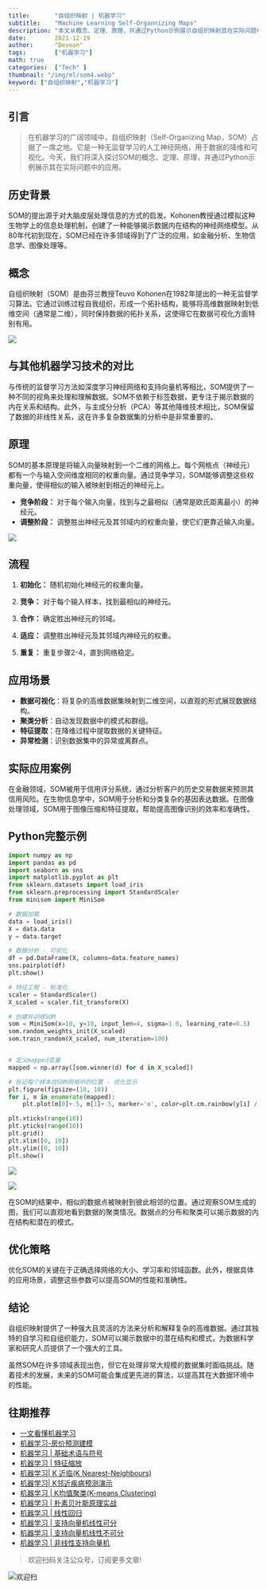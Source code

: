 ```yaml
---
title:       "自组织映射 | 机器学习"
subtitle:    "Machine Learning Self-Organnizing Maps"
description: "本文从概念、定理、原理，并通过Python示例展示自组织映射其在实际问题中的应用"
date:        2023-12-19
author:      "Devean"
tags:        ["机器学习"]
math: true
categories:  ["Tech" ]
thumbnail: "/img/ml/som4.webp"
keyword: ["自组织映射","机器学习"]
---
```




## 引言
> 在机器学习的广阔领域中，自组织映射（Self-Organizing Map，SOM）占据了一席之地。它是一种无监督学习的人工神经网络，用于数据的降维和可视化。今天，我们将深入探讨SOM的概念、定理、原理，并通过Python示例展示其在实际问题中的应用。

## 历史背景
SOM的提出源于对大脑皮层处理信息的方式的启发。Kohonen教授通过模拟这种生物学上的信息处理机制，创建了一种能够揭示数据内在结构的神经网络模型。从80年代初到现在，SOM已经在许多领域得到了广泛的应用，如金融分析、生物信息学、图像处理等。


## 概念
自组织映射（SOM）是由芬兰教授Teuvo Kohonen在1982年提出的一种无监督学习算法。它通过训练过程自我组织，形成一个拓扑结构，能够将高维数据映射到低维空间（通常是二维），同时保持数据的拓扑关系，这使得它在数据可视化方面特别有用。

![](/img/ml/som4.png)

## 与其他机器学习技术的对比
与传统的监督学习方法如深度学习神经网络和支持向量机等相比，SOM提供了一种不同的视角来处理和理解数据。SOM不依赖于标签数据，更专注于揭示数据的内在关系和结构。此外，与主成分分析（PCA）等其他降维技术相比，SOM保留了数据的非线性关系，这在许多复杂数据集的分析中是非常重要的。



## 原理
SOM的基本原理是将输入向量映射到一个二维的网格上。每个网格点（神经元）都有一个与输入空间维度相同的权重向量。通过竞争学习，SOM能够调整这些权重向量，使得相似的输入被映射到相近的神经元上。

+ **竞争阶段：** 对于每个输入向量，找到与之最相似（通常是欧氏距离最小）的神经元。
+ **调整阶段：** 调整胜出神经元及其邻域内的权重向量，使它们更靠近输入向量。

![](/img/ml/som5.png)


## 流程
1. **初始化：** 随机初始化神经元的权重向量。
2. **竞争：** 对于每个输入样本，找到最相似的神经元。

3. **合作：** 确定胜出神经元的邻域。
4. **适应：** 调整胜出神经元及其邻域内神经元的权重。
5. **重复：** 重复步骤2-4，直到网络稳定。

## 应用场景
- **数据可视化**：将复杂的高维数据集映射到二维空间，以直观的形式展现数据结构。
- **聚类分析**：自动发现数据中的模式和群组。
- **特征提取**：在降维过程中提取数据的关键特征。
- **异常检测**：识别数据集中的异常或离群点。

## 实际应用案例
在金融领域，SOM被用于信用评分系统，通过分析客户的历史交易数据来预测其信用风险。在生物信息学中，SOM用于分析和分类复杂的基因表达数据。在图像处理领域，SOM用于图像压缩和特征提取，帮助提高图像识别的效率和准确性。



## Python完整示例
```python
import numpy as np
import pandas as pd
import seaborn as sns
import matplotlib.pyplot as plt
from sklearn.datasets import load_iris
from sklearn.preprocessing import StandardScaler
from minisom import MiniSom

# 数据加载
data = load_iris()
X = data.data
y = data.target

# 数据分析 - 可视化
df = pd.DataFrame(X, columns=data.feature_names)
sns.pairplot(df)
plt.show()

# 特征工程 - 标准化
scaler = StandardScaler()
X_scaled = scaler.fit_transform(X)

# 创建并训练SOM
som = MiniSom(x=10, y=10, input_len=4, sigma=1.0, learning_rate=0.5)
som.random_weights_init(X_scaled)
som.train_random(X_scaled, num_iteration=100)


# 定义mapped变量
mapped = np.array([som.winner(d) for d in X_scaled])

# 标记每个样本在SOM网格中的位置 - 优化显示
plt.figure(figsize=(10, 10))
for i, m in enumerate(mapped):
    plt.plot(m[0]+.5, m[1]+.5, marker='o', color=plt.cm.rainbow(y[i] / 3.), markersize=12, alpha=0.5)

plt.xticks(range(10))
plt.yticks(range(10))
plt.grid()
plt.xlim([0, 10])
plt.ylim([0, 10])
plt.show()


```
![](/img/ml/som1.png)

![](/img/ml/som3.png)

在SOM的结果中，相似的数据点被映射到彼此相邻的位置。通过观察SOM生成的图，我们可以直观地看到数据的聚类情况。数据点的分布和聚类可以揭示数据的内在结构和潜在的模式。

## 优化策略
优化SOM的关键在于正确选择网络的大小、学习率和邻域函数。此外，根据具体的应用场景，调整这些参数可以提高SOM的性能和准确性。

## 结论
自组织映射提供了一种强大且灵活的方法来分析和解释复杂的高维数据。通过其独特的自学习和自组织能力，SOM可以揭示数据中的潜在结构和模式，为数据科学家和研究人员提供了一个强大的工具。

虽然SOM在许多领域表现出色，但它在处理非常大规模的数据集时面临挑战。随着技术的发展，未来的SOM可能会集成更先进的算法，以提高其在大数据环境中的性能。



## 往期推荐

- [一文看懂机器学习](https://mp.weixin.qq.com/s?__biz=MzU0ODMzMzk0Ng==&mid=2247484391&idx=1&sn=716e299395f39c6ee2af72227f34b255&chksm=fb41f3f2cc367ae4f2f89dd7ed47de8378c35abc5904241b7d247e87cd707668b1bb09129a7b#rd)
- [机器学习-房价预测建模](https://mp.weixin.qq.com/s?__biz=MzU0ODMzMzk0Ng==&mid=2247484401&idx=1&sn=0b67c4ad3e7608009ae920571f2fd308&chksm=fb41f3e4cc367af2f41d9b17f6f2a8310d5cb299bfa355618907f4e0202522d9e2b3e19d5c91#rd)
- [机器学习 | 基础术语与符号](https://mp.weixin.qq.com/s?__biz=MzU0ODMzMzk0Ng==&mid=2247484401&idx=1&sn=0b67c4ad3e7608009ae920571f2fd308&chksm=fb41f3e4cc367af2f41d9b17f6f2a8310d5cb299bfa355618907f4e0202522d9e2b3e19d5c91#rd)
- [机器学习 | 特征缩放](https://mp.weixin.qq.com/s?__biz=MzU0ODMzMzk0Ng==&mid=2247484510&idx=1&sn=bb7cf6117c620aae01064f1051730c29&chksm=fb41f44bcc367d5d223dd7a8d445e92d97e2e993a49d122e019f80a1555b0b651567f5056060#rd)
- [机器学习| K 近临(K Nearest-Neighbours)](https://mp.weixin.qq.com/s?__biz=MzU0ODMzMzk0Ng==&mid=2247484572&idx=1&sn=e8fed49378732bd5c40f6130dd42ec7c&chksm=fb41f489cc367d9fa1483192ace36bad08a49c546a1b8e19c2350e14e6d2693cf39fd27dabf5#rd)
- [机器学习| K邻近疾病预测演示](https://mp.weixin.qq.com/s?__biz=MzU0ODMzMzk0Ng==&mid=2247484576&idx=1&sn=272c2f834eb92197d382ca7164a097a1&chksm=fb41f4b5cc367da36d40622bbc097cb19e9cccad76062c33c49d494205ce2473720318e6a914#rd)
- [机器学习 | K均值聚类(K-means Clustering)](https://mp.weixin.qq.com/s?__biz=MzU0ODMzMzk0Ng==&mid=2247484610&idx=1&sn=e5ddd983cd1f32b52524a8ae846c36f1&chksm=fb41f4d7cc367dc10d15fecadaa82ef74b5ab5c71704fb869fd1c62ad0da6e17cb037a31ca66#rd)
- [机器学习 | 朴素贝叶斯原理实战](https://mp.weixin.qq.com/s?__biz=MzU0ODMzMzk0Ng==&mid=2247484764&idx=1&sn=08ec391ef9a85c25d8205a3574b4a636&chksm=fb41f549cc367c5f1fb90a3f9735831576334566afd7d409f063cd329e8af81a79a797f9104f#rd)
- [机器学习 | 线性回归](https://mp.weixin.qq.com/s?__biz=MzU0ODMzMzk0Ng==&mid=2247484791&idx=1&sn=5fb140a07fe30805d785303d55307b14&chksm=fb41f562cc367c74b5ae84e05093062b79a8827a505de7b858f2c76414a29ea9d94e08aaaaa5#rd)
- [机器学习 | 支持向量机线性可分](https://mp.weixin.qq.com/s?__biz=MzU0ODMzMzk0Ng==&mid=2247484831&idx=1&sn=e052655aa3d5e383192c7ad1d03d170c&chksm=fb41f58acc367c9c16b8879137ff4dcd9a3bbf3610d6ebdba62d699fd6ac1f18a2b0eb9b93e0#rd)
- [机器学习 | 支持向量机线性不可分](https://mp.weixin.qq.com/s?__biz=MzU0ODMzMzk0Ng==&mid=2247484900&idx=1&sn=8496c2006de92416343bb1b061b095b1&chksm=fb41f5f1cc367ce72e519130e8a332c076cde5f74f8b0494987af5ce2881a4f016e78663896b#rd)
- [机器学习 | 非线性支持向量机](https://mp.weixin.qq.com/s?__biz=MzU0ODMzMzk0Ng==&mid=2247484927&idx=1&sn=7d62334723856af745d696e210b83a97&chksm=fb41f5eacc367cfc879ea394bb4e564081290ec756216593b98a4d10c71e7da911d6a92b4876#rd)

> 欢迎扫码关注公众号，订阅更多文章!

![欢迎扫](/img/public-plantform-qr.png)

